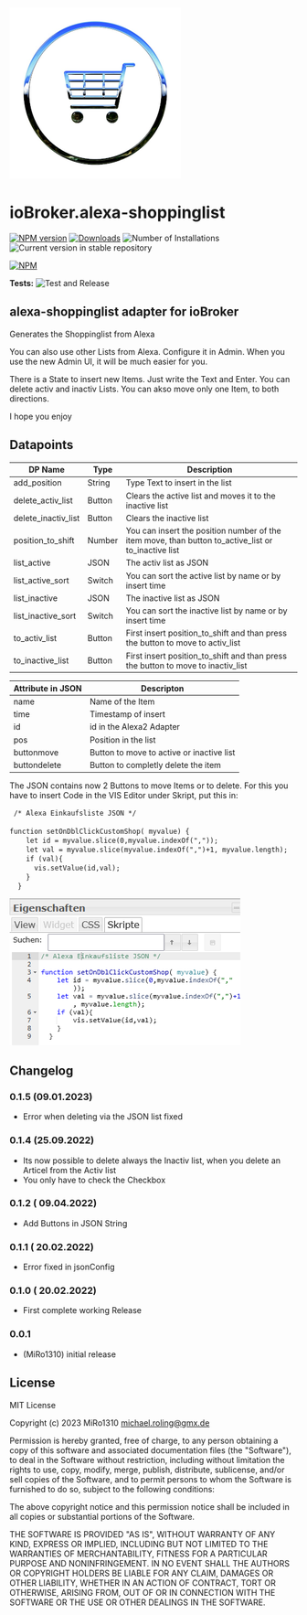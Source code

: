![Logo](admin/alexa-shoppinglist.png)

# ioBroker.alexa-shoppinglist

[![NPM version](https://img.shields.io/npm/v/iobroker.alexa-shoppinglist.svg)](https://www.npmjs.com/package/iobroker.alexa-shoppinglist)
[![Downloads](https://img.shields.io/npm/dm/iobroker.alexa-shoppinglist.svg)](https://www.npmjs.com/package/iobroker.alexa-shoppinglist)
![Number of Installations](https://iobroker.live/badges/alexa-shoppinglist-installed.svg)
![Current version in stable repository](https://iobroker.live/badges/alexa-shoppinglist-stable.svg)

[![NPM](https://nodei.co/npm/iobroker.alexa-shoppinglist.png?downloads=true)](https://nodei.co/npm/iobroker.alexa-shoppinglist/)

**Tests:** ![Test and Release](https://github.com/MiRo1310/ioBroker.alexa-shoppinglist/workflows/Test%20and%20Release/badge.svg)

## alexa-shoppinglist adapter for ioBroker

Generates the Shoppinglist from Alexa

You can also use other Lists from Alexa. Configure it in Admin.
When you use the new Admin UI, it will be much easier for you.

There is a State to insert new Items. Just write the Text and Enter.
You can delete activ and inactiv Lists.
You can akso move only one Item, to both directions.

I hope you enjoy

## Datapoints

| DP Name             | Type   | Description                                                                                         |
| ------------------- | ------ | --------------------------------------------------------------------------------------------------- |
| add_position        | String | Type Text to insert in the list                                                                     |
| delete_activ_list   | Button | Clears the active list and moves it to the inactive list                                            |
| delete_inactiv_list | Button | Clears the inactive list                                                                            |
| position_to_shift   | Number | You can insert the position number of the item move, than button to_active_list or to_inactive list |
| list_active         | JSON   | The activ list as JSON                                                                              |
| list_active_sort    | Switch | You can sort the active list by name or by insert time                                              |
| list_inactive       | JSON   | The inactive list as JSON                                                                           |
| list_inactive_sort  | Switch | You can sort the inactive list by name or by insert time                                            |
| to_activ_list       | Button | First insert position_to_shift and than press the button to move to activ_list                      |
| to_inactive_list    | Button | First insert position_to_shift and than press the button to move to inactiv_list                    |

| Attribute in JSON | Descripton                                |
| ----------------- | ----------------------------------------- |
| name              | Name of the Item                          |
| time              | Timestamp of insert                       |
| id                | id in the Alexa2 Adapter                  |
| pos               | Position in the list                      |
| buttonmove        | Button to move to active or inactive list |
| buttondelete      | Button to completly delete the item       |

The JSON contains now 2 Buttons to move Items or to delete.
For this you have to insert Code in the VIS Editor under Skript, put this in:

```
 /* Alexa Einkaufsliste JSON */

function setOnDblClickCustomShop( myvalue) {
    let id = myvalue.slice(0,myvalue.indexOf(","));
    let val = myvalue.slice(myvalue.indexOf(",")+1, myvalue.length);
    if (val){
      vis.setValue(id,val);
    }
  }
```

![](admin/Skript.png)

## Changelog

### 0.1.5 (09.01.2023)

- Error when deleting via the JSON list fixed

### 0.1.4 (25.09.2022)

- Its now possible to delete always the Inactiv list, when you delete an Articel from the Activ list
- You only have to check the Checkbox

### 0.1.2 ( 09.04.2022)

- Add Buttons in JSON String

### 0.1.1 ( 20.02.2022)

- Error fixed in jsonConfig

### 0.1.0 ( 20.02.2022)

- First complete working Release

### 0.0.1

- (MiRo1310) initial release

## License

MIT License

Copyright (c) 2023 MiRo1310 <michael.roling@gmx.de>

Permission is hereby granted, free of charge, to any person obtaining a copy
of this software and associated documentation files (the "Software"), to deal
in the Software without restriction, including without limitation the rights
to use, copy, modify, merge, publish, distribute, sublicense, and/or sell
copies of the Software, and to permit persons to whom the Software is
furnished to do so, subject to the following conditions:

The above copyright notice and this permission notice shall be included in all
copies or substantial portions of the Software.

THE SOFTWARE IS PROVIDED "AS IS", WITHOUT WARRANTY OF ANY KIND, EXPRESS OR
IMPLIED, INCLUDING BUT NOT LIMITED TO THE WARRANTIES OF MERCHANTABILITY,
FITNESS FOR A PARTICULAR PURPOSE AND NONINFRINGEMENT. IN NO EVENT SHALL THE
AUTHORS OR COPYRIGHT HOLDERS BE LIABLE FOR ANY CLAIM, DAMAGES OR OTHER
LIABILITY, WHETHER IN AN ACTION OF CONTRACT, TORT OR OTHERWISE, ARISING FROM,
OUT OF OR IN CONNECTION WITH THE SOFTWARE OR THE USE OR OTHER DEALINGS IN THE
SOFTWARE.
